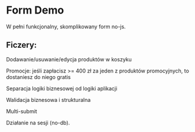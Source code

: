 # Form Demo

W pełni funkcjonalny, skomplikowany form no-js.

## Ficzery:

Dodawanie/usuwanie/edycja produktów w koszyku

Promocje: jeśli zapłacisz >= 400 zł za jeden z produktów promocyjnych, to dostaniesz do niego gratis

Separacja logiki biznesowej od logiki aplikacji

Walidacja biznesowa i strukturalna

Multi-submit

Działanie na sesji (no-db).
